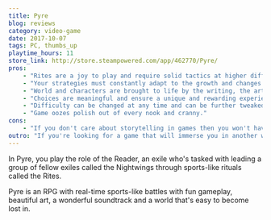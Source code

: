 ```yaml
---
title: Pyre
blog: reviews
category: video-game
date: 2017-10-07
tags: PC, thumbs_up
playtime_hours: 11
store_link: http://store.steampowered.com/app/462770/Pyre/
pros:
    - "Rites are a joy to play and require solid tactics at higher difficulty levels."
    - "Your strategies must constantly adapt to the growth and changes that occur within your party over time."
    - "World and characters are brought to life by the writing, the art and the soundtrack."
    - "Choices are meaningful and ensure a unique and rewarding experience."
    - "Difficulty can be changed at any time and can be further tweaked upwards for increased rewards."
    - "Game oozes polish out of every nook and cranny."
cons:
    - "If you don't care about storytelling in games then you won't have a good time with Pyre."
outro: "If you're looking for a game that will immerse you in another world with interesting characters backed by solid gameplay then you can hardly go wrong with Pyre."
---
```

In Pyre, you play the role of the Reader, an exile who's tasked with leading a group of fellow exiles called the Nightwings through sports-like rituals called the Rites.

Pyre is an RPG with real-time sports-like battles with fun gameplay, beautiful art, a wonderful soundtrack and a world that's easy to become lost in.
